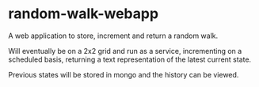 # random-walk-webapp

A web application to store, increment and return a random walk.

Will eventually be on a 2x2 grid and run as a service, incrementing on a scheduled basis, returning a text representation of the latest current state.

Previous states will be stored in mongo and the history can be viewed.

